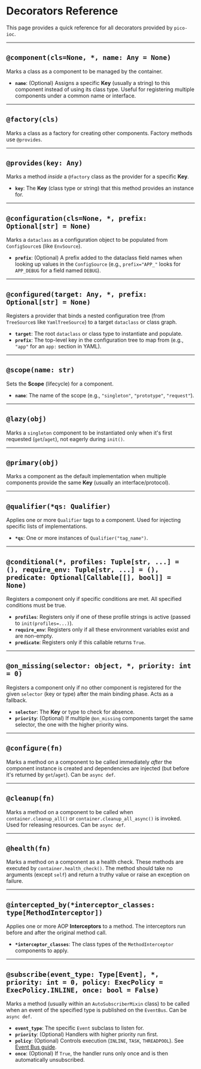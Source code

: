 # Decorators Reference

This page provides a quick reference for all decorators provided by `pico-ioc`.

---

## **`@component(cls=None, *, name: Any = None)`**

Marks a class as a component to be managed by the container.

* **`name`**: (Optional) Assigns a specific **Key** (usually a string) to this component instead of using its class type. Useful for registering multiple components under a common name or interface.

---

## **`@factory(cls)`**

Marks a class as a factory for creating other components. Factory methods use `@provides`.

---

## **`@provides(key: Any)`**

Marks a method *inside* a `@factory` class as the provider for a specific **Key**.

* **`key`**: The **Key** (class type or string) that this method provides an instance for.

---

## **`@configuration(cls=None, *, prefix: Optional[str] = None)`**

Marks a `dataclass` as a configuration object to be populated from `ConfigSource`s (like `EnvSource`).

* **`prefix`**: (Optional) A prefix added to the dataclass field names when looking up values in the `ConfigSource` (e.g., `prefix="APP_"` looks for `APP_DEBUG` for a field named `DEBUG`).

---

## **`@configured(target: Any, *, prefix: Optional[str] = None)`**

Registers a provider that binds a nested configuration tree (from `TreeSource`s like `YamlTreeSource`) to a target `dataclass` or class graph.

* **`target`**: The root `dataclass` or class type to instantiate and populate.
* **`prefix`**: The top-level key in the configuration tree to map from (e.g., `"app"` for an `app:` section in YAML).

---

## **`@scope(name: str)`**

Sets the **Scope** (lifecycle) for a component.

* **`name`**: The name of the scope (e.g., `"singleton"`, `"prototype"`, `"request"`).

---

## **`@lazy(obj)`**

Marks a `singleton` component to be instantiated only when it's first requested (`get`/`aget`), not eagerly during `init()`.

---

## **`@primary(obj)`**

Marks a component as the default implementation when multiple components provide the same **Key** (usually an interface/protocol).

---

## **`@qualifier(*qs: Qualifier)`**

Applies one or more `Qualifier` tags to a component. Used for injecting specific lists of implementations.

* **`*qs`**: One or more instances of `Qualifier("tag_name")`.

---

## **`@conditional(*, profiles: Tuple[str, ...] = (), require_env: Tuple[str, ...] = (), predicate: Optional[Callable[[], bool]] = None)`**

Registers a component only if specific conditions are met. All specified conditions must be true.

* **`profiles`**: Registers only if one of these profile strings is active (passed to `init(profiles=...)`).
* **`require_env`**: Registers only if all these environment variables exist and are non-empty.
* **`predicate`**: Registers only if this callable returns `True`.

---

## **`@on_missing(selector: object, *, priority: int = 0)`**

Registers a component only if no other component is registered for the given `selector` (key or type) after the main binding phase. Acts as a fallback.

* **`selector`**: The **Key** or type to check for absence.
* **`priority`**: (Optional) If multiple `@on_missing` components target the same selector, the one with the higher priority wins.

---

## **`@configure(fn)`**

Marks a method on a component to be called immediately *after* the component instance is created and dependencies are injected (but before it's returned by `get`/`aget`). Can be `async def`.

---

## **`@cleanup(fn)`**

Marks a method on a component to be called when `container.cleanup_all()` or `container.cleanup_all_async()` is invoked. Used for releasing resources. Can be `async def`.

---

## **`@health(fn)`**

Marks a method on a component as a health check. These methods are executed by `container.health_check()`. The method should take no arguments (except `self`) and return a truthy value or raise an exception on failure.

---

## **`@intercepted_by(*interceptor_classes: type[MethodInterceptor])`**

Applies one or more AOP **Interceptors** to a method. The interceptors run before and after the original method call.

* **`*interceptor_classes`**: The class types of the `MethodInterceptor` components to apply.

---

## **`@subscribe(event_type: Type[Event], *, priority: int = 0, policy: ExecPolicy = ExecPolicy.INLINE, once: bool = False)`**

Marks a method (usually within an `AutoSubscriberMixin` class) to be called when an event of the specified type is published on the `EventBus`. Can be `async def`.

* **`event_type`**: The specific `Event` subclass to listen for.
* **`priority`**: (Optional) Handlers with higher priority run first.
* **`policy`**: (Optional) Controls execution (`INLINE`, `TASK`, `THREADPOOL`). See [Event Bus guide](../advanced-features/event-bus.md).
* **`once`**: (Optional) If `True`, the handler runs only once and is then automatically unsubscribed.

